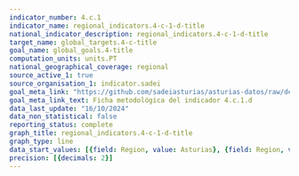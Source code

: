 ```yaml
---
indicator_number: 4.c.1
indicator_name: regional_indicators.4-c-1-d-title
national_indicator_description: regional_indicators.4-c-1-d-title
target_name: global_targets.4-c-title
goal_name: global_goals.4-title
computation_units: units.PT
national_geographical_coverage: regional
source_active_1: true
source_organisation_1: indicator.sadei
goal_meta_link: "https://github.com/sadeiasturias/asturias-datos/raw/develop/descargas/metodologia/4.c.1.d.pdf"
goal_meta_link_text: Ficha metodológica del indicador 4.c.1.d
data_last_update: "16/10/2024"
data_non_statistical: false
reporting_status: complete
graph_title: regional_indicators.4-c-1-d-title
graph_type: line
data_start_values: [{field: Region, value: Asturias}, {field: Region, value: España}]
precision: [{decimals: 2}]
---
```

